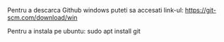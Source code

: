 Pentru a descarca Github windows puteti sa accesati link-ul:
https://git-scm.com/download/win

Pentru a instala pe ubuntu:
sudo apt install git


